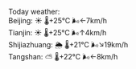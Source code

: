 Today weather:  
Beijing: ☀️   🌡️+25°C 🌬️←7km/h  
Tianjin: ☀️   🌡️+25°C 🌬️↑4km/h  
Shijiazhuang: 🌦   🌡️+21°C 🌬️↘19km/h  
Tangshan: ⛅️  🌡️+22°C 🌬️←8km/h  
